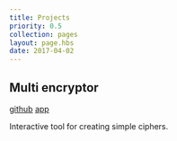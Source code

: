 ```yaml
---
title: Projects
priority: 0.5
collection: pages
layout: page.hbs
date: 2017-04-02
---
```


## Multi encryptor

[github](https://github.com/lttr/multi-encryptor) [app](/multi-encryptor)

Interactive tool for creating simple ciphers.